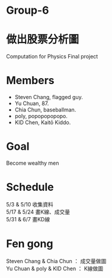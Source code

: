 # Group-6
# 做出股票分析圖
Computation for Physics Final project
# Members
* Steven Chang, flagged guy.<br />
* Yu Chuan, 87.<br />
* Chia Chun, baseballman.<br />
* poly, popopopopopo.<br />
* KID Chen, Kaitō Kiddo.<br />
# Goal
Become wealthy men
# Schedule
5/3 & 5/10 收集資料<br />
5/17 & 5/24 畫K線、成交量<br />
5/31 & 6/7 畫KD線<br />
# Fen gong
Steven Chang & Chia Chun ： 成交量做圖<br />
Yu Chuan & poly & KID Chen ： K線做圖<br />
